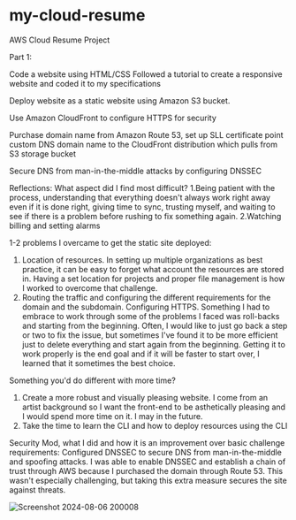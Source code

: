# my-cloud-resume
AWS Cloud Resume Project

Part 1:

Code a website using HTML/CSS
Followed a tutorial to create a responsive website and coded it to my specifications

Deploy website as a static website using Amazon S3 bucket. 

Use Amazon CloudFront to configure HTTPS for security

Purchase domain name from Amazon Route 53, set up SLL certificate point custom DNS domain name to the CloudFront distribution which pulls from S3 storage bucket 

Secure DNS from man-in-the-middle attacks by configuring DNSSEC 

Reflections:
What aspect did I find most difficult? 
1.Being patient with the process, understanding that everything doesn't always work right away even if it is done right, giving time to sync, trusting myself, and waiting to see if there is a problem before rushing to fix something again. 
2.Watching billing and setting alarms 

1-2 problems I overcame to get the static site deployed: 
1. Location of resources. In setting up multiple organizations as best practice, it can be easy to forget what account the resources are stored in. Having a set location for projects and proper file management is how I worked to overcome that challenge. 
2. Routing the traffic and configuring the different requirements for the domain and the subdomain. Configuring HTTPS. Something I had to embrace to work through some of the problems I faced was roll-backs and starting from the beginning. Often, I would like to just go back a step or two to fix the issue, but sometimes I've found it to be more efficient just to delete everything and start again from the beginning. Getting it to work properly is the end goal and if it will be faster to start over, I learned that it sometimes the best choice. 

Something you'd do different with more time? 
1. Create a more robust and visually pleasing website. I come from an artist background so I want the front-end to be asthetically pleasing and I would spend more time on it. I may in the future.
2. Take the time to learn the CLI and how to deploy resources using the CLI

Security Mod, what I did and how it is an improvement over basic challenge requirements:
Configured DNSSEC to secure DNS from man-in-the-middle and spoofing attacks. I was able to enable DNSSEC and establish a chain of trust through AWS because I purchased the domain through Route 53. This wasn't especially challenging, but taking this extra measure secures the site against threats. 

![Screenshot 2024-08-06 200008](https://github.com/user-attachments/assets/e72fd60a-57de-412c-8484-b4836541c2c1)
